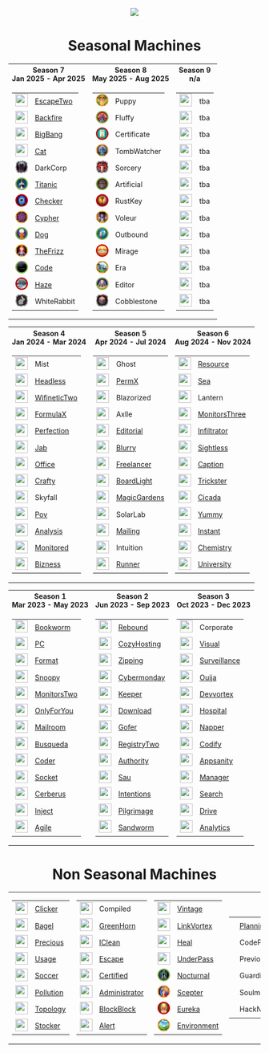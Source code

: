 <p align="center">
<img src="https://media2.giphy.com/media/v1.Y2lkPTc5MGI3NjExc3Rma2cwdTY0Y2FwcTVmZW9md2NpcjV5bG8zM3Iyc29tenl0ejd3dSZlcD12MV9pbnRlcm5hbF9naWZfYnlfaWQmY3Q9cw/V9OsQgyaVeJ9Rxf0jH/giphy.webp" class="centerAlign" style="width:30%">
</p>

<div align="center">

# Seasonal Machines

<table>
<tr>
  <th>Season 7 <br>Jan 2025 - Apr 2025</th>
  <th>Season 8 <br>May 2025 - Aug 2025</th>
  <th>Season 9 <br>n/a</th>
</tr>
<tr>
<td>
  
| | |
| --- | --- |
| <img src="icons/s7/d5fcf2425893a73cf137284e2de580e1.webp" height="25px" width="25px"> | [EscapeTwo](https://github.com/purplestormctf/Writeups/blob/main/htb/machines/EscapeTwo/EscapeTwo.md) |
| <img src="icons/s7/aa0a93908243c51fe21e691fc6571911.webp" height="25px" width="25px"> | [Backfire](https://github.com/purplestormctf/Writeups/blob/main/htb/machines/Backfire/Backfire.md) |
| <img src="icons/s7/2d22afd496c5ae6f6c51ca24bf3719e1.webp" height="25px" width="25px"> | [BigBang](https://github.com/purplestormctf/Writeups/blob/main/htb/machines/BigBang/syro/BigBang.md) |
| <img src="icons/s7/bf7ae27f4e0ce1703bdd10d538334d9e.webp" height="25px" width="25px"> | [Cat](https://github.com/purplestormctf/Writeups/blob/main/htb/machines/Cat/Cat.md) |
| <img src="icons/s7/93fba06a4780b65be5a5a4f9512b8e78.webp" height="25px" width="25px"> | DarkCorp |
| <img src="icons/s7/eb5942ec56dd9b6feb06dcf8af8aefc6.webp" height="25px" width="25px"> | [Titanic](https://github.com/purplestormctf/Writeups/blob/main/htb/machines/Titanic/Titanic.md) |
| <img src="icons/s7/afe87a33205a5ffd978c805aa93488a9.webp" height="25px" width="25px"> | [Checker](https://github.com/purplestormctf/Writeups/blob/main/htb/machines/Checker/Checker.md) |
| <img src="icons/s7/765cd4be6f3a366ca83c7ea60bbcaaa8.webp" height="25px" width="25px"> | [Cypher](https://github.com/purplestormctf/Writeups/blob/main/htb/machines/Cypher/Cypher.md) |
| <img src="icons/s7/426830ea2ae4f05f7892ad89195f8276.webp" height="25px" width="25px"> | [Dog](https://github.com/purplestormctf/Writeups/blob/main/htb/machines/Dog/Dog.md) |
| <img src="icons/s7/c91ef1b641cf88156c7a9d3793d54216.webp" height="25px" width="25px"> | [TheFrizz](https://github.com/purplestormctf/Writeups/blob/main/htb/machines/TheFrizz/TheFrizz.md) |
| <img src="icons/s7/55cc3528cd7ad96f67c4f0c715efe286.webp" height="25px" width="25px"> | [Code](https://github.com/purplestormctf/Writeups/blob/main/htb/machines/Code/Code.md) |
| <img src="icons/s7/44e14228c6a208714eda356bda7624a8.webp" height="25px" width="25px"> | [Haze](https://github.com/purplestormctf/Writeups/blob/main/htb/machines/Haze/Haze.md) |
| <img src="icons/s7/acf63a6d45ca722a8203fe4ab82007a6.webp" height="25px" width="25px"> | WhiteRabbit |

</td>
<td>
  
| | |
| --- | --- |
| <img src="icons/s8/6a127b39657062e42c1a8dfdcd23475d.webp" height="25px" width="25px"> | Puppy |
| <img src="icons/s8/ef8fc92ac7cccd8afa4412241432f064.webp" height="25px" width="25px"> | Fluffy |
| <img src="icons/s8/9b765f2f3e0b0c8d115b5455c22101cf.webp" height="25px" width="25px"> | Certificate |
| <img src="icons/s8/59c74a969b4fec16cd8072d253ca9917.webp" height="25px" width="25px"> | TombWatcher |
| <img src="icons/s8/531d99642e57872a77dc86168ac64238.webp" height="25px" width="25px"> | Sorcery |
| <img src="icons/s8/e6633d6c2b1d824c3756eb21aeed7590.webp" height="25px" width="25px"> | Artificial |
| <img src="icons/s8/c458b48070ca6f3073128d085c9ee247.webp" height="25px" width="25px"> | RustKey |
| <img src="icons/s8/635619778e50cc8f69df91cc6ae149c4.webp" height="25px" width="25px"> | Voleur |
| <img src="icons/s8/b1096fc86df3fb6035baad7f599094be.webp" height="25px" width="25px"> | Outbound |
| <img src="icons/s8/5c9c46ad001394e992f1c7b830ee77e5.webp" height="25px" width="25px"> | Mirage |
| <img src="icons/s8/fcd00b2542a936e4281ba19e0bd0b025.webp" height="25px" width="25px"> | Era |
| <img src="icons/s8/ba9dec0d022d3c3b6a96aa5dba4772c7.webp" height="25px" width="25px"> | Editor |
| <img src="icons/s8/3797a108e247283840cd570b057a03a5.png" height="25px" width="25px"> | Cobblestone |

</td>
<td>
  
| | |
| --- | --- |
| <img src="icons/s9/" height="25px" width="25px"> | tba |
| <img src="icons/s9/" height="25px" width="25px"> | tba |
| <img src="icons/s9/" height="25px" width="25px"> | tba |
| <img src="icons/s9/" height="25px" width="25px"> | tba |
| <img src="icons/s9/" height="25px" width="25px"> | tba |
| <img src="icons/s9/" height="25px" width="25px"> | tba |
| <img src="icons/s9/" height="25px" width="25px"> | tba |
| <img src="icons/s9/" height="25px" width="25px"> | tba |
| <img src="icons/s9/" height="25px" width="25px"> | tba |
| <img src="icons/s9/" height="25px" width="25px"> | tba |
| <img src="icons/s9/" height="25px" width="25px"> | tba |
| <img src="icons/s9/" height="25px" width="25px"> | tba |
| <img src="icons/s9/" height="25px" width="25px"> | tba |

</td>

<table>
<tr>
  <th>Season 4 <br>Jan 2024 - Mar 2024</th>
  <th>Season 5 <br>Apr 2024 - Jul 2024</th>
  <th>Season 6 <br>Aug 2024 - Nov 2024</th>
</tr>
<tr>
<td>

| | |
| --- | --- |
| <img src="icons/s4/84669b838a8633d26f4a2d90a6069f7e.webp" height="25px" width="25px"> | Mist |
| <img src="icons/s4/26e076db204a74b99390e586d7ebcf8c.webp" height="25px" width="25px"> | [Headless](https://github.com/purplestormctf/Writeups/blob/main/htb/machines/Headless/Headless.md) |
| <img src="icons/s4/16c5889acc1ca177c6b343c76bebcdaf.webp" height="25px" width="25px"> | [WifineticTwo ](https://github.com/purplestormctf/Writeups/blob/main/htb/machines/WifineticTwo/WifineticTwo.md) |
| <img src="icons/s4/897faece9f60bf69d8e109833f63da48.webp" height="25px" width="25px"> | [FormulaX](https://github.com/purplestormctf/Writeups/blob/main/htb/machines/FormulaX/FormulaX.md) |
| <img src="icons/s4/57fc0f58916cb3ed8e793db071769d70.webp" height="25px" width="25px"> | [Perfection](https://github.com/purplestormctf/Writeups/blob/main/htb/machines/Perfection/Perfection.md) |
| <img src="icons/s4/e809e8df8d66ec8bb2ca3bbcc1942de7.webp" height="25px" width="25px"> | [Jab](https://github.com/purplestormctf/Writeups/blob/main/htb/machines/Jab/Jab.md) |
| <img src="icons/s4/2cdef06b99725f3dcce38431a95b7b77.webp" height="25px" width="25px"> | [Office](https://github.com/purplestormctf/Writeups/blob/main/htb/machines/Office/Office.md) |
| <img src="icons/s4/c01c8813bfc7795ae0717bbee7b407d1.png" height="25px" width="25px"> | [Crafty](https://github.com/purplestormctf/Writeups/blob/main/htb/machines/Crafty/Crafty.md) |
| <img src="icons/s4/e43c6cdfe71e56188e5c2c4f39f5c180.png" height="25px" width="25px"> | Skyfall |
| <img src="icons/s4/a36f80aa6bc43863512ec9537c4366c9.png" height="25px" width="25px"> | [Pov](https://github.com/purplestormctf/Writeups/tree/main/htb/machines/pov/pov_writeup.md) |
| <img src="icons/s4/c31f19a4d6a3be17987a3ef98e2446a5.png" height="25px" width="25px"> | [Analysis](https://github.com/purplestormctf/Writeups/blob/main/htb/machines/analysis/analysis_writeup.md) |
| <img src="icons/s4/d4988810825d26acb2e84ca0ac9feaf4.png" height="25px" width="25px"> | [Monitored](https://github.com/purplestormctf/Writeups/blob/main/htb/machines/monitored/monitored_writeup.md) |
| <img src="icons/s4/1919b64800f6676d0c0d285a9d664cee.png" height="25px" width="25px"> | [Bizness](https://github.com/purplestormctf/Writeups/blob/main/htb/machines/bizness/bizness_writeup.md) |

</td>
<td>

| | |
| --- | --- |
| <img src="icons/s5/38f90738d0433b8adf27036f18ecf91e.webp" height="25px" width="25px"> | Ghost |
| <img src="icons/s5/3ec233f1bf70b096a66f8a452e7cd52f.webp" height="25px" width="25px"> | [PermX](https://github.com/purplestormctf/Writeups/blob/main/htb/machines/PermX/PermX.md) |
| <img src="icons/s5/3ad1911c18a46af0d6967aef8521989c.webp" height="25px" width="25px"> | Blazorized |
| <img src="icons/s5/e6052efa31516d5aa9c78831509bcedd.webp" height="25px" width="25px"> | Axlle |
| <img src="icons/s5/a466db5ce4f7aaea98f588d1cb71a0aa.webp" height="25px" width="25px"> | [Editorial](https://github.com/purplestormctf/Writeups/blob/main/htb/machines/Editorial/Editorial.md) |
| <img src="icons/s5/344998b24aad421410cabf912d3dc3af.webp" height="25px" width="25px"> | [Blurry](https://github.com/purplestormctf/Writeups/blob/main/htb/machines/Blurry/Blurry.md) |
| <img src="icons/s5/cc3c525e7837e7e95d0da9b6596e7a30.webp" height="25px" width="25px"> | [Freelancer](https://github.com/purplestormctf/Writeups/blob/main/htb/machines/Freelancer/Freelancer.md) |
| <img src="icons/s5/7768afed979c9abe917b0c20df49ceb8.webp" height="25px" width="25px"> | [BoardLight](https://github.com/purplestormctf/Writeups/blob/main/htb/machines/BoardLight/BoardLight.md) |
| <img src="icons/s5/a878db048e3cb6ba0e4a467bb705e145.webp" height="25px" width="25px"> | [MagicGardens](https://github.com/purplestormctf/Writeups/blob/main/htb/machines/MagicGardens/MagicGardens.md) |
| <img src="icons/s5/a2c2bd7b4e98ff8b782ed590896305a1.webp" height="25px" width="25px"> | SolarLab |
| <img src="icons/s5/cedb2f991409f9f39b55b04513f6b102.webp" height="25px" width="25px"> | [Mailing](https://github.com/purplestormctf/Writeups/blob/main/htb/machines/Mailing/Mailing.md) |
| <img src="icons/s5/464537cc0d3e9962fc598767bff7b1f1.webp" height="25px" width="25px"> | Intuition |
| <img src="icons/s5/029d258b4444bc4226b90b1f8f27d086.webp" height="25px" width="25px"> | [Runner](https://github.com/purplestormctf/Writeups/blob/main/htb/machines/Runner/Runner.md) |

</td>
<td>
  
| | |
| --- | --- |
| <img src="icons/s6/e83ac2321955bd2e0beb788d47fa5ae9.webp" height="25px" width="25px"> | [Resource](https://github.com/purplestormctf/Writeups/blob/main/htb/machines/Resource/Resource.md) |
| <img src="icons/s6/0011f6725aed869f8683589cb08c90d0.webp" height="25px" width="25px"> | [Sea](https://github.com/purplestormctf/Writeups/blob/main/htb/machines/Sea/Sea.md) |
| <img src="icons/s6/d2e8271977fdc3f13bee7d7ab48954ca.webp" height="25px" width="25px"> | Lantern |
| <img src="icons/s6/a9c8709743c935ae079e3b04d9304c99.webp" height="25px" width="25px"> | [MonitorsThree](https://github.com/purplestormctf/Writeups/blob/main/htb/machines/MonitorsThree/MonitorsThree.md) |
| <img src="icons/s6/dc36c40fe951cf7f32a84f3da1b43ce8.webp" height="25px" width="25px"> | [Infiltrator](https://github.com/purplestormctf/Writeups/blob/main/htb/machines/Infiltrator/Infiltrator.md) |
| <img src="icons/s6/f96160a20e9cf0138885238444b47404.webp" height="25px" width="25px"> | [Sightless](https://github.com/purplestormctf/Writeups/blob/main/htb/machines/Sightless/Sightless.md) |
| <img src="icons/s6/d3cb6edd2a219f122696655d0015b101.webp" height="25px" width="25px"> | [Caption](https://github.com/purplestormctf/Writeups/blob/main/htb/machines/Caption/Caption.md) |
| <img src="icons/s6/0eff5f0d7d2208024e519e5abfb132d0.webp" height="25px" width="25px"> | [Trickster](https://github.com/purplestormctf/Writeups/blob/main/htb/machines/Trickster/Trickster.md) |
| <img src="icons/s6/79616a32a057e5e672dadb51bb96dd04.webp" height="25px" width="25px"> | [Cicada](https://github.com/purplestormctf/Writeups/blob/main/htb/machines/Cicada/Cicada.md) |
| <img src="icons/s6/5ca57613886666c4c33ef23876b3f054.webp" height="25px" width="25px"> | [Yummy](https://github.com/purplestormctf/Writeups/blob/main/htb/machines/Yummy/Yummy.md) |
| <img src="icons/s6/8e9f11a3cceeb4f69e659ed31347cc77.webp" height="25px" width="25px"> | [Instant](https://github.com/purplestormctf/Writeups/blob/main/htb/machines/Instant/Instant.md) |
| <img src="icons/s6/b8f3d660af2d3ed0929eb119e33526cf.webp" height="25px" width="25px"> | [Chemistry](https://github.com/purplestormctf/Writeups/blob/main/htb/machines/Chemistry/Chemistry.md) |
| <img src="icons/s6/1d7d081a4ea7d6b2ad0fc231599f9edd.webp" height="25px" width="25px"> | [University](https://github.com/purplestormctf/Writeups/blob/main/htb/machines/University/University.md) |

</td>
</tr>
</table>

<table>
<tr>
  <th>Season 1 <br>Mar 2023 - May 2023</th>
  <th>Season 2 <br>Jun 2023 - Sep 2023</th>
  <th>Season 3 <br>Oct 2023 - Dec 2023</th>
</tr>
<tr>
<td>
  
| | |
| --- | --- |
| <img src="icons/s1/f0c89af6ee134e1b432d95e4528cf0cd.png" height="25px" width="25px"> | [Bookworm](https://github.com/purplestormctf/Writeups/tree/main/htb/machines/Bookworm/Bookworm.md) | 
| <img src="icons/s1/6d08e5f1919c77c0497213377f635e08.png" height="25px" width="25px"> | [PC](https://github.com/purplestormctf/Writeups/blob/main/htb/machines/pc/pc_writeup.md) |
| <img src="icons/s1/acdbb2202a5db5ed5103524fb80cf9cd.png" height="25px" width="25px"> | [Format](https://github.com/purplestormctf/Writeups/blob/main/htb/machines/format/format_writeup.md) |
| <img src="icons/s1/dad63a6e9acecb328beab54e35644220.png" height="25px" width="25px"> | [Snoopy](https://github.com/purplestormctf/Writeups/tree/main/htb/machines/Snoopy/Snoopy.md) |
| <img src="icons/s1/b55987f8ef9a42df2ad4b4c096e3824d.png" height="25px" width="25px"> | [MonitorsTwo](https://github.com/purplestormctf/Writeups/blob/main/htb/machines/monitorstwo/monitorstwo_writeup.md) |
| <img src="icons/s1/5147467f5bb0d84eff614fd4ef2f7c23.png" height="25px" width="25px"> | [OnlyForYou](https://github.com/purplestormctf/Writeups/tree/main/htb/machines/OnlyForYou/OnlyForYou.md) |
| <img src="icons/s1/2d055b1ccac1cebea1cb624e77ab4ded.png" height="25px" width="25px"> | [Mailroom](https://github.com/purplestormctf/Writeups/tree/main/htb/machines/Mailroom/Mailroom.md) |
| <img src="icons/s1/a6942ab57b6a79f71240420442027334.png" height="25px" width="25px"> | [Busqueda](https://github.com/purplestormctf/Writeups/blob/main/htb/machines/busqueda/busqueda_writeup_hacking_thursday.md) |
| <img src="icons/s1/30fc6acef9d23aa9fd71277123c64f24.png" height="25px" width="25px"> | [Coder](https://github.com/purplestormctf/Writeups/blob/main/htb/machines/coder/Coder.md) |
| <img src="icons/s1/9a73cabc03399aaac0640a0148e3a371.png" height="25px" width="25px"> | [Socket](https://github.com/purplestormctf/Writeups/tree/main/htb/machines/Socket/Socket.md) |
| <img src="icons/s1/0ec0d1f3e6e5f8602892e310c28079e6.png" height="25px" width="25px"> | [Cerberus](https://github.com/purplestormctf/Writeups/blob/main/htb/machines/Cerberus/Cerberus.md) |
| <img src="icons/s1/285ba8819710b6ae1f67bc0e5914ffd9.png" height="25px" width="25px"> | [Inject](https://github.com/purplestormctf/Writeups/blob/main/htb/machines/inject/inject_writeup_hacking_thursday.md) |
| <img src="icons/s1/8fa064016362fbfce91b5de54b7e7f7e.webp" height="25px" width="25px"> | [Agile](https://github.com/purplestormctf/Writeups/tree/main/htb/machines/Agile/Agile.md) |

</td>
<td>
  
| | |
| --- | --- |
| <img src="icons/s2/2ad5dcb2fb97e40f5e88a0d6fc569bdd.png" height="25px" width="25px"> | [Rebound](https://github.com/purplestormctf/Writeups/blob/main/htb/machines/rebound/rebound_writeup.md) |
| <img src="icons/s2/eaed7cd01e84ef5c6ec7d949d1d61110.png" height="25px" width="25px"> | [CozyHosting](https://github.com/purplestormctf/Writeups/blob/main/htb/machines/cozyhosting/cozyhosting_writeup.md) |
| <img src="icons/s2/03e875ef2a39c9a2bd7538b3cfcd9b8a.png" height="25px" width="25px"> | [Zipping](https://github.com/purplestormctf/Writeups/blob/main/htb/machines/zipping/zipping_writeup.md) |
| <img src="icons/s2/38a821c5dd3aa320904bb4b068601e9b.png" height="25px" width="25px"> | [Cybermonday](https://github.com/purplestormctf/Writeups/blob/main/htb/machines/cybermonday/cybermonday_writeup.md) |
| <img src="icons/s2/b56a5742b99e2568fa167765b1323370.png" height="25px" width="25px"> | [Keeper](https://github.com/purplestormctf/Writeups/blob/main/htb/machines/keeper/keeper_writeup.md) |
| <img src="icons/s2/524874d3b6fc2574ee2f6293f2bff5de.png" height="25px" width="25px"> | [Download](https://github.com/purplestormctf/Writeups/blob/main/htb/machines/download/download_writeup.md) |
| <img src="icons/s2/b17f988091019d5cb2d398db061eb732.png" height="25px" width="25px"> | [Gofer](https://github.com/purplestormctf/Writeups/blob/main/htb/machines/gopher/gopher_writeup.md) |
| <img src="icons/s2/a7f6d497c768ff770389b00e31150652.webp" height="25px" width="25px"> | [RegistryTwo](https://github.com/purplestormctf/Writeups/blob/main/htb/machines/registrytwo/RegistryTwo.md) |
| <img src="icons/s2/e6257bbacb2ddd56f5703bb61eadd8cb.png" height="25px" width="25px"> | [Authority](https://github.com/purplestormctf/Writeups/tree/main/htb/machines/authority/authority.mdhttps://github.com/purplestormctf/Writeups/tree/main/htb/machines/authority/authority.md) |
| <img src="icons/s2/1ea2980b9dc2d11cf6a3f82f10ba8702.png" height="25px" width="25px"> | [Sau](https://github.com/purplestormctf/Writeups/blob/main/htb/machines/sau/sau_writeup.md) |
| <img src="icons/s2/f51a05c5eceb08937686766c1b7de0cc.png" height="25px" width="25px"> | [Intentions](https://github.com/purplestormctf/Writeups/blob/main/htb/machines/intentions/intentions_writeup.md) |
| <img src="icons/s2/33632db6c1f4323a58452d8fcfc7eee0.png" height="25px" width="25px"> | [Pilgrimage](https://github.com/purplestormctf/Writeups/blob/main/htb/machines/pilgrimage/pilgrimage_writeup.md) |
| <img src="icons/s2/93c53cc1fc0284e5d9d74a565a8b9bf0.png" height="25px" width="25px"> | [Sandworm](https://github.com/purplestormctf/Writeups/blob/main/htb/machines/sandworm/sandworm_writeup.md) |
  
</td>
<td>
  
| | |
| --- | --- |
| <img src="icons/s3/380bc40d3a6bd3ba99da465177e8593e.webp" height="25px" width="25px"> | Corporate |
| <img src="icons/s3/a75ac8ed04e6e728547538bfa41cfc68.png" height="25px" width="25px"> | [Visual](https://github.com/purplestormctf/Writeups/blob/main/htb/machines/visual/visual_writeup.md) |
| <img src="icons/s3/d2ddffcb2eced6a4d5486dc99d440d1a.png" height="25px" width="25px"> | [Surveillance](https://github.com/purplestormctf/Writeups/blob/main/htb/machines/surveillance/surveillance_writeup.md) |
| <img src="icons/s3/50788eb40c2464d6554a3cb15bd2e301.png" height="25px" width="25px"> | [Ouija](https://github.com/purplestormctf/Writeups/tree/main/htb/machines/Ouija/Ouija.md) |
| <img src="icons/s3/2565d292772abc4a2d774117cf4d36ff.png" height="25px" width="25px"> | [Devvortex](https://github.com/purplestormctf/Writeups/blob/main/htb/machines/devvortex/devvortex_writeup.md) |
| <img src="icons/s3/e980d18b909fa0ba8f519cf9777fd413.png" height="25px" width="25px"> | [Hospital](https://github.com/purplestormctf/Writeups/blob/main/htb/machines/hospital/hospital_writeup.md) |
| <img src="icons/s3/e936dbb185607fb8957679b26b0a0930.webp" height="25px" width="25px"> | [Napper](https://github.com/purplestormctf/Writeups/blob/main/htb/machines/napper/napper_writeup.md) |
| <img src="icons/s3/57b977ea744af01a5454c8643a850e59.png" height="25px" width="25px"> | [Codify](https://github.com/purplestormctf/Writeups/blob/main/htb/machines/codify/codify_writeup.md) |
| <img src="icons/s3/3637f8cd2b3850f40cb6d16b7c39d43b.png" height="25px" width="25px"> | [Appsanity](https://github.com/purplestormctf/Writeups/blob/main/htb/machines/appsanity/appsanity_writeup.md) |
| <img src="icons/s3/5ca8f0c721a9eca6f1aeb9ff4b4bac60.png" height="25px" width="25px"> | [Manager](https://github.com/purplestormctf/Writeups/blob/main/htb/machines/manager/manager_writeup.md) |
| <img src="icons/s3/03cea0fc2ebc50151c0dfa9e375e3ded.png" height="25px" width="25px"> | [Search](https://github.com/purplestormctf/Writeups/tree/main/htb/machines/Search/Search.md) |
| <img src="icons/s3/69894bcbc09fb85054b71bdc805f86bc.png" height="25px" width="25px"> | [Drive](https://github.com/purplestormctf/Writeups/blob/main/htb/machines/drive/drive_writeup.md) |
| <img src="icons/s3/f86fcf4c1cfcc690b43f43e100f89718.png" height="25px" width="25px"> | [Analytics](https://github.com/purplestormctf/Writeups/blob/main/htb/machines/analytics/analytics_writeup.md) |

</td>
</tr>
</table>

# Non Seasonal Machines

<table>
<tr>
<td>

| | | 
| --- | --- |
| <img src="icons/non/5a89d213ede5af4b4f94035fd059f976.webp" height="25px" width="25px">| [Clicker](https://github.com/purplestormctf/Writeups/blob/main/htb/machines/clicker/clicker_writeup.md) |
| <img src="icons/non/e886bd88cf5e6db3ddc0ede99aa85530.png" height="25px" width="25px"> | [Bagel](https://github.com/purplestormctf/Writeups/blob/main/htb/machines/bagel/bagel_writeup.md) |
| <img src="icons/non/3adcfd6093f8ddb4dffe8422da6377c8.png" height="25px" width="25px"> | [Precious](https://github.com/purplestormctf/Writeups/blob/main/htb/machines/precious/precious_writeup.md) |
| <img src="icons/non/23e804513a47e8f20bc865d0419946e1.webp" height="25px" width="25px"> | [Usage](https://github.com/purplestormctf/Writeups/blob/main/htb/machines/Usage/Usage.md) |
| <img src="icons/non/ca7f69a02eebf53deb3cd1611dd3f55e.png" height="25px" width="25px"> | [Soccer](https://github.com/purplestormctf/Writeups/blob/main/htb/machines/soccer/Soccer.md) |
| <img src="icons/non/caac8772de14a769c0bfe95756bceebe.png" height="25px" width="25px"> | [Pollution](https://github.com/purplestormctf/Writeups/blob/main/htb/machines/pollution/pollution_writeup.md) |
| <img src="icons/non/cbfa26b4a4044677e93779a44bbd458f.png" height="25px" width="25px"> | [Topology](https://github.com/purplestormctf/Writeups/blob/main/htb/machines/topology/topology_writeup.md) |
| <img src="icons/non/da052d0b0efd6dad222ba4a73d987c16.png" height="25px" width="25px"> | [Stocker](https://github.com/purplestormctf/Writeups/blob/main/htb/machines/stocker/stocker_writeup.md) |

</td>
<td>

| | | 
| --- | --- |
| <img src="icons/non/ea0bd450c67da1efd2058c2cab9400cf.webp" height="25px" width="25px"> | Compiled |
| <img src="icons/non/b7d9a9b075fd49c8509866fe24f58dbb.webp" height="25px" width="25px"> | [GreenHorn](https://github.com/purplestormctf/Writeups/tree/main/htb/machines/GreenHorn/GreenHorn.md) |
| <img src="icons/non/750ba886c8a87103c69cac0f13f2de70.webp" height="25px" width="25px"> | [IClean](https://github.com/purplestormctf/Writeups/blob/main/htb/machines/IClean/syro/IClean.md) |
| <img src="icons/non/80936664b3da83a92b28602e79e47d79.png" height="25px" width="25px">  | [Escape](https://github.com/purplestormctf/Writeups/blob/main/htb/machines/escape/escape_writeup.md) |
| <img src="icons/non/28b71ec11bb839b5b58bdfc555006816.webp" height="25px" width="25px"> | [Certified](https://github.com/purplestormctf/Writeups/tree/main/htb/machines/Certified/Certified.md) |
| <img src="icons/non/9d232b1558b7543c7cb85f2774687363.webp" height="25px" width="25px"> | [Administrator](https://github.com/purplestormctf/Writeups/tree/main/htb/machines/Administrator/Administrator.md) |
| <img src="icons/non/a6165b53a2df41fbfd6530782224925f.webp" height="25px" width="25px"> | [BlockBlock](https://github.com/purplestormctf/Writeups/tree/main/htb/machines/BlockBlock/BlockBlock.md) |
| <img src="icons/non/6f4647030d6aadc676b8d8a459de344f.webp" height="25px" width="25px"> | [Alert](https://github.com/purplestormctf/Writeups/tree/main/htb/machines/Alert/Alert.md) |

</td>
<td>

| | | 
| --- | --- | 
| <img src="icons/non/4eae732c7af0ce1b443d009637167610.webp" height="25px" width="25px"> | [Vintage](https://github.com/purplestormctf/Writeups/tree/main/htb/machines/Vintage/Vintage.md) |
| <img src="icons/non/97f12db8fafed028448e29e30be7efac.webp" height="25px" width="25px"> | [LinkVortex](https://github.com/purplestormctf/Writeups/tree/main/htb/machines/LinkVortex/LinkVortex.md) |
| <img src="icons/non/dcd5ef09ab764228c64385374ac744c1.webp" height="25px" width="25px"> | [Heal](https://github.com/purplestormctf/Writeups/tree/main/htb/machines/Heal/Heal.md) |
| <img src="icons/non/456a4d2e52f182847fb0a2dba0420a44.webp" height="25px" width="25px"> | [UnderPass](https://github.com/purplestormctf/Writeups/blob/main/htb/machines/UnderPass/UnderPass.md) |
| <img src="icons/non/f6a56cec6e9826b4ed124fb4155abc66.webp" height="25px" width="25px"> | [Nocturnal](https://github.com/purplestormctf/Writeups/tree/main/htb/machines/Nocturnal/Nocturnal.md) |
| <img src="icons/non/f2df2ca13368e6e158cffd5a3ab54d5d.webp" height="25px" width="25px"> | [Scepter](https://github.com/purplestormctf/Writeups/tree/main/htb/machines/Scepter/Scepter.md) |
| <img src="icons/non/721477107c34105c91220b678c1f1ec6.webp" height="25px" width="25px"> | [Eureka](https://github.com/purplestormctf/Writeups/tree/main/htb/machines/Eureka/Eureka.md) |
| <img src="icons/non/757eeb9b0f530e71875f0219d0d477e4.webp" height="25px" width="25px"> | [Environment](https://github.com/purplestormctf/Writeups/tree/main/htb/machines/Environment/Environment.md) |

</td>
<td>

| | | 
| --- | --- | 
| <img src="icons/non/c9efb253e7d1d9b407113e11afdaa905.webp" height="25px" width="25px"> | [Planning](https://github.com/purplestormctf/Writeups/tree/main/htb/machines/Planning/Planning.md) |
| <img src="icons/non/992c992925936b399906f2a78a740eea.png" height="25px" width="25px"> | CodePartTwo |
| <img src="icons/non/f34c6756e7c75b48ec112831eb27940a.png" height="25px" width="25px"> | Previous |
| <img src="icons/non/9ad17eb4ab494c5eaa0336eee0a8254d.png" height="25px" width="25px"> | Guardian |
| <img src="icons/non/2c47fcf9c85c7fbdda73a9c1b54fd60e.png" height="25px" width="25px"> | Soulmate |
| <img src="icons/non/d131f54a035866ca64f0aff0a8e1fc14.png" height="25px" width="25px"> | HackNet |

</td>
</tr>
</table>

</div>
